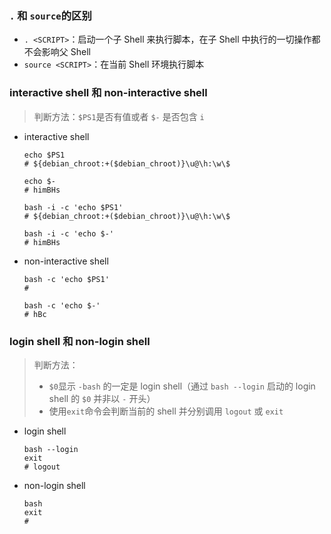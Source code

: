### `.` 和 `source`的区别

-   `. <SCRIPT>`：启动一个子 Shell 来执行脚本，在子 Shell 中执行的一切操作都不会影响父 Shell
-   `source <SCRIPT>`：在当前 Shell 环境执行脚本

### interactive shell 和 non-interactive shell

> 判断方法：`$PS1`是否有值或者 `$-` 是否包含 `i`

-   interactive shell

    ```shell
    echo $PS1
    # ${debian_chroot:+($debian_chroot)}\u@\h:\w\$

    echo $-
    # himBHs
    ```

    ```shell
    bash -i -c 'echo $PS1'
    # ${debian_chroot:+($debian_chroot)}\u@\h:\w\$

    bash -i -c 'echo $-'
    # himBHs
    ```

-   non-interactive shell

    ```shell
    bash -c 'echo $PS1'
    #

    bash -c 'echo $-'
    # hBc
    ```

    ####

### login shell 和 non-login shell

> 判断方法：
>
> -   `$0`显示 `-bash` 的一定是 login shell（通过 `bash --login` 启动的 login shell 的 `$0` 并非以 `-` 开头）
> -   使用`exit`命令会判断当前的 shell 并分别调用 `logout` 或 `exit`

-   login shell

    ```shell
    bash --login
    exit
    # logout
    ```

-   non-login shell

    ```shell
    bash
    exit
    #
    ```
